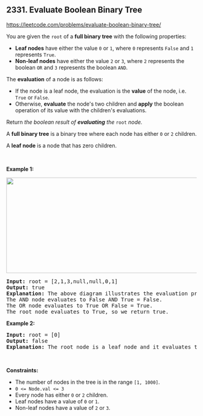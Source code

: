 ## 2331. Evaluate Boolean Binary Tree

<https://leetcode.com/problems/evaluate-boolean-binary-tree/>

<div class="elfjS" data-track-load="description_content"><p>You are given the <code>root</code> of a <strong>full binary tree</strong> with the following properties:</p>

<ul>
 <li><strong>Leaf nodes</strong> have either the value <code>0</code> or <code>1</code>, where <code>0</code> represents <code>False</code> and <code>1</code> represents <code>True</code>.</li>
 <li><strong>Non-leaf nodes</strong> have either the value <code>2</code> or <code>3</code>, where <code>2</code> represents the boolean <code>OR</code> and <code>3</code> represents the boolean <code>AND</code>.</li>
</ul>

<p>The <strong>evaluation</strong> of a node is as follows:</p>

<ul>
 <li>If the node is a leaf node, the evaluation is the <strong>value</strong> of the node, i.e. <code>True</code> or <code>False</code>.</li>
 <li>Otherwise, <strong>evaluate</strong> the node's two children and <strong>apply</strong> the boolean operation of its value with the children's evaluations.</li>
</ul>

<p>Return<em> the boolean result of <strong>evaluating</strong> the </em><code>root</code><em> node.</em></p>

<p>A <strong>full binary tree</strong> is a binary tree where each node has either <code>0</code> or <code>2</code> children.</p>

<p>A <strong>leaf node</strong> is a node that has zero children.</p>

<p>&nbsp;</p>
<p><strong class="example">Example 1:</strong></p>
<img alt="" src="https://assets.leetcode.com/uploads/2022/05/16/example1drawio1.png" style="width: 700px; height: 252px;">
<pre><strong>Input:</strong> root = [2,1,3,null,null,0,1]
<strong>Output:</strong> true
<strong>Explanation:</strong> The above diagram illustrates the evaluation process.
The AND node evaluates to False AND True = False.
The OR node evaluates to True OR False = True.
The root node evaluates to True, so we return true.</pre>

<p><strong class="example">Example 2:</strong></p>

<pre><strong>Input:</strong> root = [0]
<strong>Output:</strong> false
<strong>Explanation:</strong> The root node is a leaf node and it evaluates to false, so we return false.
</pre>

<p>&nbsp;</p>
<p><strong>Constraints:</strong></p>

<ul>
 <li>The number of nodes in the tree is in the range <code>[1, 1000]</code>.</li>
 <li><code>0 &lt;= Node.val &lt;= 3</code></li>
 <li>Every node has either <code>0</code> or <code>2</code> children.</li>
 <li>Leaf nodes have a value of <code>0</code> or <code>1</code>.</li>
 <li>Non-leaf nodes have a value of <code>2</code> or <code>3</code>.</li>
</ul>
</div>
